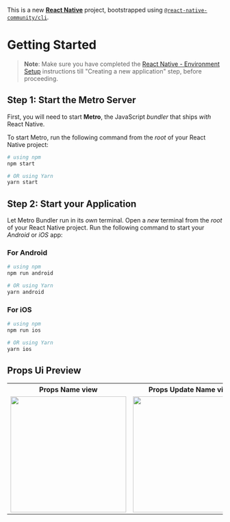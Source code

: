 This is a new [**React Native**](https://reactnative.dev) project, bootstrapped using [`@react-native-community/cli`](https://github.com/react-native-community/cli).

# Getting Started

>**Note**: Make sure you have completed the [React Native - Environment Setup](https://reactnative.dev/docs/environment-setup) instructions till "Creating a new application" step, before proceeding.

## Step 1: Start the Metro Server

First, you will need to start **Metro**, the JavaScript _bundler_ that ships _with_ React Native.

To start Metro, run the following command from the _root_ of your React Native project:

```bash
# using npm
npm start

# OR using Yarn
yarn start
```

## Step 2: Start your Application

Let Metro Bundler run in its _own_ terminal. Open a _new_ terminal from the _root_ of your React Native project. Run the following command to start your _Android_ or _iOS_ app:

### For Android

```bash
# using npm
npm run android

# OR using Yarn
yarn android
```

### For iOS

```bash
# using npm
npm run ios

# OR using Yarn
yarn ios
```

## Props Ui Preview



<table>
  
  
<tr>                    
   
   <th>Props Name view</th>
   <th>Props Update Name view</th>

</tr>
  
  
  
  
<tr>

<td>

<img src="https://github.com/mdsomad/React_Native_Learn-/assets/103892160/b7a21065-991f-47e4-a3d3-bf6543cf20dc" width="270"/>

</td>
<td>

<img src="https://github.com/mdsomad/React_Native_Learn-/assets/103892160/e7f03d18-e306-49e2-9488-4f9386808e64" width="270"/>

</td>


</table>

